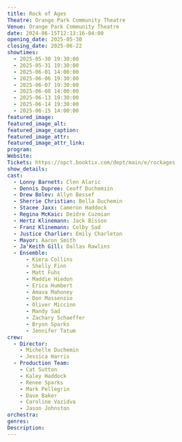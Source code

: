 ```yaml
---
title: Rock of Ages
Theatre: Orange Park Community Theatre
Venue: Orange Park Community Theatre
date: 2024-06-15T12:13:16-04:00
opening_date: 2025-05-30
closing_date: 2025-06-22
showtimes:
  - 2025-05-30 19:30:00
  - 2025-05-31 19:30:00
  - 2025-06-01 14:00:00
  - 2025-06-06 19:30:00
  - 2025-06-07 19:30:00
  - 2025-06-08 14:00:00
  - 2025-06-13 19:30:00
  - 2025-06-14 19:30:00
  - 2025-06-15 14:00:00
featured_image: 
featured_image_alt: 
featured_image_caption: 
featured_image_attr: 
featured_image_attr_link: 
program:
Website: 
Tickets: https://opct.booktix.com/dept/main/e/rockages
show_details: 
cast:
  - Lonny Barnett: Clen Alaric
  - Dennis Dupree: Ceoff Duchemiin
  - Drew Bolev: Allyn Bessef
  - Sherrie Christian: Bella Duchemin
  - Stacee Jaxx: Cameron Haddock
  - Regina McKaic: Deidre Cuzmian
  - Hertz Klinemann: Jack Bisson
  - Franz Klinemann: Colby Sad
  - Justice Charlier: Emily Charleton
  - Mayor: Aaron Smith
  - Ja'Keith Gill: Dallas Rawlins
  - Ensemble:
      - Kiera Collins
      - Shelly Finn
      - Matt Fuhs
      - Maddie Hiedon
      - Erica Humbert
      - Amava Mahoney
      - Don Massenzio
      - Oliver Miccinn
      - Mandy Sad
      - Zachary Schaeffer
      - Bryon Sparks
      - Jennifer Tatum
crew:
  - Director: 
    - Michelle Duchemin
    - Jessica Harris
  - Production Team:
    - Cat Sutton
    - Kaley Haddock
    - Renee Sparks
    - Mark Pellegrin
    - Dave Baker
    - Caroline Vazidva
    - Jason Johnston
orchestra:
genres: 
Description: 
---
```


